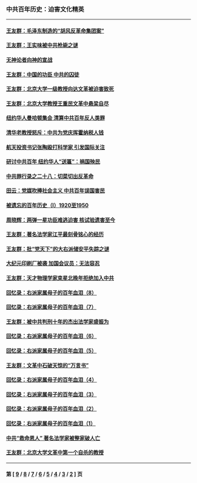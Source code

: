 ### 中共百年历史：迫害文化精英
---
#### [王友群：毛泽东制造的“胡风反革命集团案”](../../pages/nf1176111/n13324909.md?11270430) 
#### [王友群：王实味被中共枪毙之谜](../../pages/nf1176111/n13307502.md?11270430) 
#### [无神论者向神的宣战](../../pages/nf1176111/n13281535.md?11270430) 
#### [王友群：中国的功臣 中共的囚徒](../../pages/nf1176111/n13291790.md?11270430) 
#### [王友群：北京大学一级教授向达文革被迫害致死](../../pages/nf1176111/n13150966.md?11270430) 
#### [王友群：北京大学教授王重民文革中悬梁自尽](../../pages/nf1176111/n13084645.md?11270430) 
#### [纽约华人曼哈顿集会 清算中共百年反人类罪](../../pages/nf1176111/n13084157.md?11270430) 
#### [清华老教授怒斥：中共为党庆挥霍纳税人钱](../../pages/nf1176111/n13071430.md?11270430) 
#### [航天投资书记张陶殴打科学家 引发国际关注](../../pages/nf1176111/n13069132.md?11270430) 
#### [研讨中共百年 纽约华人“送匾”：祸国殃民](../../pages/nf1176111/n13057367.md?11270430) 
#### [中共罪行录之二十八：切菜切出反革命](../../pages/nf1176111/n13030600.md?11270430) 
#### [田云：党媒吹捧社会主义 中共百年误国害民](../../pages/nf1176111/n13006682.md?11270430) 
#### [被遗忘的百年历史（I）1920至1950](../../pages/nf1176111/n12986411.md?11270430) 
#### [周晓辉：两弹一星功臣难逃迫害 核试验遗害至今](../../pages/nf1176111/n12974997.md?11270430) 
#### [王友群：著名法学家江平最刻骨铭心的经历](../../pages/nf1176111/n12970787.md?11270430) 
#### [王友群：批“党天下”的大右派储安平失踪之谜](../../pages/nf1176111/n12954229.md?11270430) 
#### [大纪元印刷厂被袭 加国会议员：无法容忍](../../pages/nf1176111/n12883028.md?11270430) 
#### [王友群：天才物理学家束星北晚年拒绝加入中共](../../pages/nf1176111/n12792913.md?11270430) 
#### [回忆录：右派家属母子的百年血泪（8）](../../pages/nf1176111/n12706196.md?11270430) 
#### [回忆录：右派家属母子的百年血泪（7）](../../pages/nf1176111/n12706191.md?11270430) 
#### [王友群：被中共判刑十年的杰出法学家盛振为](../../pages/nf1176111/n12706141.md?11270430) 
#### [回忆录：右派家属母子的百年血泪（6）](../../pages/nf1176111/n12698863.md?11270430) 
#### [回忆录：右派家属母子的百年血泪（5）](../../pages/nf1176111/n12692515.md?11270430) 
#### [王友群：文革中石破天惊的“万言书”](../../pages/nf1176111/n12690994.md?11270430) 
#### [回忆录：右派家属母子的百年血泪（4）](../../pages/nf1176111/n12686410.md?11270430) 
#### [回忆录：右派家属母子的百年血泪（3）](../../pages/nf1176111/n12683820.md?11270430) 
#### [回忆录：右派家属母子的百年血泪（2）](../../pages/nf1176111/n12679738.md?11270430) 
#### [回忆录：右派家属母子的百年血泪（1）](../../pages/nf1176111/n12678112.md?11270430) 
#### [中共“救命恩人” 著名法学家被整家破人亡](../../pages/nf1176111/n12658168.md?11270430) 
#### [王友群：北京大学文革中第一个自杀的教授](../../pages/nf1176111/n12632697.md?11270430) 

---
#### 第 [ [9](./9.md?11270430) / [8](./8.md?11270430) / [7](./7.md?11270430) / [6](./6.md?11270430) / [5](./5.md?11270430) / [4](./4.md?11270430) / [3](./3.md?11270430) / [2](./2.md?11270430) ] 页
